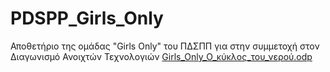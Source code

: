 # PDSPP_Girls_Only
Αποθετήριο της ομάδας "Girls Only" του ΠΔΣΠΠ για στην συμμετοχή στον Διαγωνισμό  Ανοιχτών Τεχνολογιών
[Girls_Only_O_κύκλος_του_νερού.odp](https://github.com/analexan2/PDSPP_Girls_Only/files/8152090/Girls_Only_O_._._.odp)
